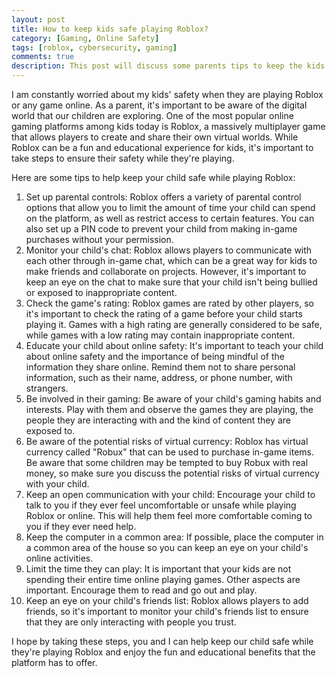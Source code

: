```yaml
---
layout: post
title: How to keep kids safe playing Roblox?
category: [Gaming, Online Safety]
tags: [roblox, cybersecurity, gaming]
comments: true
description: This post will discuss some parents tips to keep the kids safe while playing Roblox. 
---
```


I am constantly worried about my kids' safety when they are playing Roblox or any game online. As a parent, it's important to be aware of the digital world that our children are exploring. One of the most popular online gaming platforms among kids today is Roblox, a massively multiplayer game that allows players to create and share their own virtual worlds. While Roblox can be a fun and educational experience for kids, it's important to take steps to ensure their safety while they're playing.

Here are some tips to help keep your child safe while playing Roblox:

1. Set up parental controls: Roblox offers a variety of parental control options that allow you to limit the amount of time your child can spend on the platform, as well as restrict access to certain features. You can also set up a PIN code to prevent your child from making in-game purchases without your permission.
2. Monitor your child's chat: Roblox allows players to communicate with each other through in-game chat, which can be a great way for kids to make friends and collaborate on projects. However, it's important to keep an eye on the chat to make sure that your child isn't being bullied or exposed to inappropriate content.
3. Check the game's rating: Roblox games are rated by other players, so it's important to check the rating of a game before your child starts playing it. Games with a high rating are generally considered to be safe, while games with a low rating may contain inappropriate content.
4. Educate your child about online safety: It's important to teach your child about online safety and the importance of being mindful of the information they share online. Remind them not to share personal information, such as their name, address, or phone number, with strangers.
5. Be involved in their gaming: Be aware of your child's gaming habits and interests. Play with them and observe the games they are playing, the people they are interacting with and the kind of content they are exposed to.
6. Be aware of the potential risks of virtual currency: Roblox has virtual currency called "Robux" that can be used to purchase in-game items. Be aware that some children may be tempted to buy Robux with real money, so make sure you discuss the potential risks of virtual currency with your child.
7. Keep an open communication with your child: Encourage your child to talk to you if they ever feel uncomfortable or unsafe while playing Roblox or online. This will help them feel more comfortable coming to you if they ever need help.
8. Keep the computer in a common area: If possible, place the computer in a common area of the house so you can keep an eye on your child's online activities.
9. Limit the time they can play: It is important that your kids are not spending their entire time online playing games. Other aspects are important. Encourage them to read and go out and play. 
10. Keep an eye on your child's friends list: Roblox allows players to add friends, so it's important to monitor your child's friends list to ensure that they are only interacting with people you trust. 

I hope by taking these steps, you and I can help keep our child safe while they're playing Roblox and enjoy the fun and educational benefits that the platform has to offer. 



